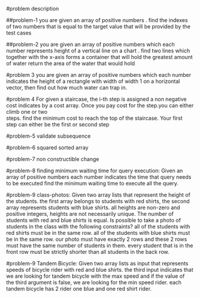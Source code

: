 #problem description

##problem-1
    you are given an array of positive numbers .
    find the indexes of two numbers that is equal to the target value
    that will be provided by the test cases

##problem-2
    you are given an array of positive numbers
    which each number represents height of a vertical line
    on a chart . find two lines which together with the x-axis
    forms a container that will hold the greatest amount of water
    return the area of the water that would hold

#problem 3
    you are given an array of positive numbers which each number indicates the height
    of a rectangle with width of width 1 on a horizontal vector, then find out how much water
    can trap in.

#problem 4 
    For given a staircase, the i-th step is assigned a non negative 
    cost indicates by a cost array. 
    Once you pay cost for the step.you can either climb one or two  
    steps. find the minimum cost to reach the top of the staircase. 
    Your first step can either be the first or second step 

#problem-5
    validate subsequence 

#problem-6
    squared sorted array 

#problem-7
    non constructible change

#problem-8
    finding minimum waiting time for query execution:
    Given an array of positive numbers each number
    indicates the time that query needs to be executed
    find the minimum waiting time to execute all the query.

#problem-9
    class-photos: 
    Given two array lists that represent the height of the students.
    the first array belongs to students with red shirts, the second 
    array represents students with blue shirts. all heights are 
    non-zero and positive integers, heights are not necessarily unique.
    The number of students with red and blue shirts is equal.
    Is possible to  take a photo of students in the class with the following constraints?
    all of the students with red shirts must be in the same row. 
    all of the students with blue shirts must be in the same row.
    our photo must have exactly 2 rows and these 2 rows must have 
    the same number of students in them. 
    every student that is in the front row must be strictly shorter than all students in the back row.

#problem-9
    Tandem Bicycle:
    Given two array lists as input that represents speeds of 
    bicycle rider with red and blue shirts. 
    the third input indicates that we are looking for tandem 
    bicycle with the  max speed and if the value of the third 
    argument is false, we are looking for the min speed rider.
    each tandem bicycle has 2 rider one blue and one red shirt 
    rider.

